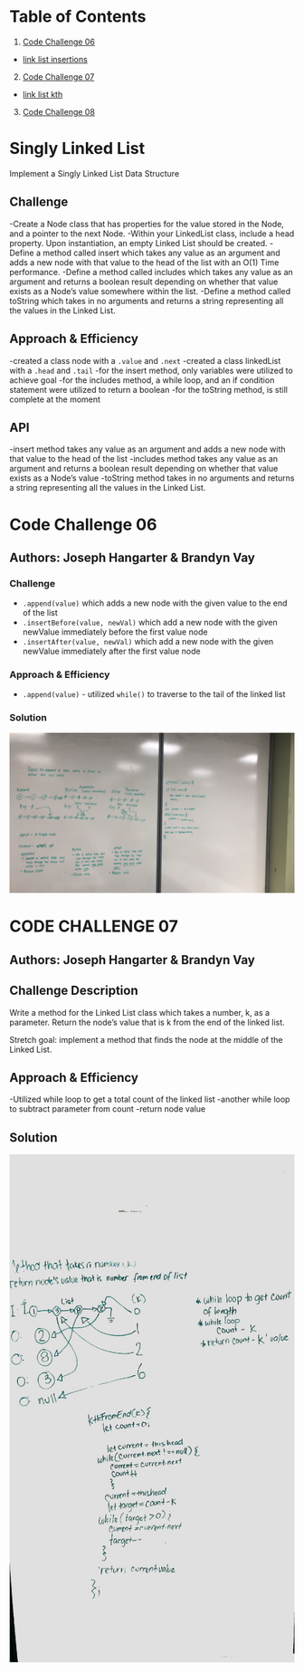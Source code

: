# Table of Contents

1. [Code Challenge 06](#Code-Challenge-06)
  * [link list insertions](https://github.com/JCode1986/data-structures-and-algorithms/blob/linked_list/Data-Structures/linkedList/linked-list.js)
2. [Code Challenge 07](https://github.com/JCode1986/data-structures-and-algorithms/blob/ll_kth_from_end/Data-Structures/linkedList/linked-list.js)
  * [link list kth]()
3. [Code Challenge 08](#Code-Challenge_08)

# Singly Linked List
Implement a Singly Linked List Data Structure

## Challenge
-Create a Node class that has properties for the value stored in the Node, and a pointer to the next Node.
-Within your LinkedList class, include a head property. Upon instantiation, an empty Linked List should be created.
-Define a method called insert which takes any value as an argument and adds a new node with that value to the head of the list with an O(1) Time performance.
-Define a method called includes which takes any value as an argument and returns a boolean result depending on whether that value exists as a Node’s value somewhere within the list.
-Define a method called toString which takes in no arguments and returns a string representing all the values in the Linked List.

## Approach & Efficiency
-created a class node with a `.value` and `.next`
-created a class linkedList with a `.head` and `.tail`
-for the insert method, only variables were utilized to achieve goal
-for the includes method, a while loop, and an if condition statement were utilized to return a boolean
-for the toString method, is still complete at the moment

## API
-insert method takes any value as an argument and adds a new node with that value to the head of the list
-includes method takes any value as an argument and returns a boolean result depending on whether that value exists as a Node’s value 
-toString method takes in no arguments and returns a string representing all the values in the Linked List.

# Code Challenge 06
## Authors: Joseph Hangarter & Brandyn Vay

### Challenge
* `.append(value)` which adds a new node with the given value to the end of the list
* `.insertBefore(value, newVal)` which add a new node with the given newValue immediately before the first value node
* `.insertAfter(value, newVal)` which add a new node with the given newValue immediately after the first value node

### Approach & Efficiency
* `.append(value)` - utilized `while()` to traverse to the tail of the linked list

### Solution
![Code-Challenge-6](./whiteboard-img/code-challenge-6.jpg)


# CODE CHALLENGE 07
## Authors: Joseph Hangarter & Brandyn Vay

## Challenge Description
Write a method for the Linked List class which takes a number, k, as a parameter. Return the node’s value that is k from the end of the linked list.

Stretch goal: implement a method that finds the node at the middle of the Linked List.

## Approach & Efficiency
-Utilized while loop to get a total count of the linked list
-another while loop to subtract parameter from count
-return node value

## Solution
![Code-Challenge-7](./whiteboard-img/code-challenge-7.jpg)
